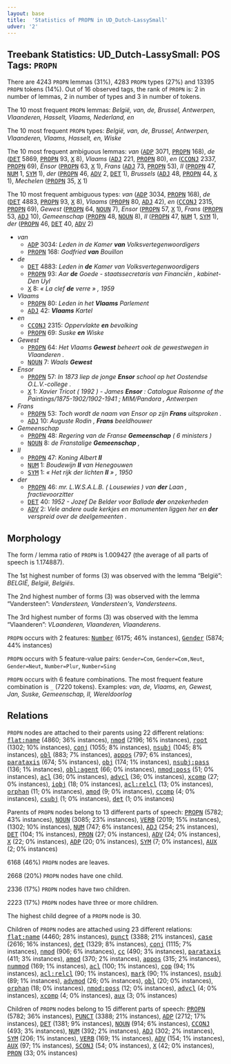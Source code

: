 ```yaml
---
layout: base
title:  'Statistics of PROPN in UD_Dutch-LassySmall'
udver: '2'
---
```


## Treebank Statistics: UD_Dutch-LassySmall: POS Tags: `PROPN`

There are 4243 `PROPN` lemmas (31%), 4283 `PROPN` types (27%) and 13395 `PROPN` tokens (14%).
Out of 16 observed tags, the rank of `PROPN` is: 2 in number of lemmas, 2 in number of types and 3 in number of tokens.

The 10 most frequent `PROPN` lemmas: <em>België, van, de, Brussel, Antwerpen, Vlaanderen, Hasselt, Vlaams, Nederland, en</em>

The 10 most frequent `PROPN` types:  <em>België, van, de, Brussel, Antwerpen, Vlaanderen, Vlaams, Hasselt, en, Wiske</em>

The 10 most frequent ambiguous lemmas: <em>van</em> (<tt><a href="nl_lassysmall-pos-ADP.html">ADP</a></tt> 3071, <tt><a href="nl_lassysmall-pos-PROPN.html">PROPN</a></tt> 168), <em>de</em> (<tt><a href="nl_lassysmall-pos-DET.html">DET</a></tt> 5869, <tt><a href="nl_lassysmall-pos-PROPN.html">PROPN</a></tt> 93, <tt><a href="nl_lassysmall-pos-X.html">X</a></tt> 8), <em>Vlaams</em> (<tt><a href="nl_lassysmall-pos-ADJ.html">ADJ</a></tt> 221, <tt><a href="nl_lassysmall-pos-PROPN.html">PROPN</a></tt> 80), <em>en</em> (<tt><a href="nl_lassysmall-pos-CCONJ.html">CCONJ</a></tt> 2337, <tt><a href="nl_lassysmall-pos-PROPN.html">PROPN</a></tt> 69), <em>Ensor</em> (<tt><a href="nl_lassysmall-pos-PROPN.html">PROPN</a></tt> 63, <tt><a href="nl_lassysmall-pos-X.html">X</a></tt> 1), <em>Frans</em> (<tt><a href="nl_lassysmall-pos-ADJ.html">ADJ</a></tt> 73, <tt><a href="nl_lassysmall-pos-PROPN.html">PROPN</a></tt> 53), <em>II</em> (<tt><a href="nl_lassysmall-pos-PROPN.html">PROPN</a></tt> 47, <tt><a href="nl_lassysmall-pos-NUM.html">NUM</a></tt> 1, <tt><a href="nl_lassysmall-pos-SYM.html">SYM</a></tt> 1), <em>der</em> (<tt><a href="nl_lassysmall-pos-PROPN.html">PROPN</a></tt> 46, <tt><a href="nl_lassysmall-pos-ADV.html">ADV</a></tt> 2, <tt><a href="nl_lassysmall-pos-DET.html">DET</a></tt> 1), <em>Brussels</em> (<tt><a href="nl_lassysmall-pos-ADJ.html">ADJ</a></tt> 48, <tt><a href="nl_lassysmall-pos-PROPN.html">PROPN</a></tt> 44, <tt><a href="nl_lassysmall-pos-X.html">X</a></tt> 1), <em>Mechelen</em> (<tt><a href="nl_lassysmall-pos-PROPN.html">PROPN</a></tt> 35, <tt><a href="nl_lassysmall-pos-X.html">X</a></tt> 1)

The 10 most frequent ambiguous types:  <em>van</em> (<tt><a href="nl_lassysmall-pos-ADP.html">ADP</a></tt> 3034, <tt><a href="nl_lassysmall-pos-PROPN.html">PROPN</a></tt> 168), <em>de</em> (<tt><a href="nl_lassysmall-pos-DET.html">DET</a></tt> 4883, <tt><a href="nl_lassysmall-pos-PROPN.html">PROPN</a></tt> 93, <tt><a href="nl_lassysmall-pos-X.html">X</a></tt> 8), <em>Vlaams</em> (<tt><a href="nl_lassysmall-pos-PROPN.html">PROPN</a></tt> 80, <tt><a href="nl_lassysmall-pos-ADJ.html">ADJ</a></tt> 42), <em>en</em> (<tt><a href="nl_lassysmall-pos-CCONJ.html">CCONJ</a></tt> 2315, <tt><a href="nl_lassysmall-pos-PROPN.html">PROPN</a></tt> 69), <em>Gewest</em> (<tt><a href="nl_lassysmall-pos-PROPN.html">PROPN</a></tt> 64, <tt><a href="nl_lassysmall-pos-NOUN.html">NOUN</a></tt> 7), <em>Ensor</em> (<tt><a href="nl_lassysmall-pos-PROPN.html">PROPN</a></tt> 57, <tt><a href="nl_lassysmall-pos-X.html">X</a></tt> 1), <em>Frans</em> (<tt><a href="nl_lassysmall-pos-PROPN.html">PROPN</a></tt> 53, <tt><a href="nl_lassysmall-pos-ADJ.html">ADJ</a></tt> 10), <em>Gemeenschap</em> (<tt><a href="nl_lassysmall-pos-PROPN.html">PROPN</a></tt> 48, <tt><a href="nl_lassysmall-pos-NOUN.html">NOUN</a></tt> 8), <em>II</em> (<tt><a href="nl_lassysmall-pos-PROPN.html">PROPN</a></tt> 47, <tt><a href="nl_lassysmall-pos-NUM.html">NUM</a></tt> 1, <tt><a href="nl_lassysmall-pos-SYM.html">SYM</a></tt> 1), <em>der</em> (<tt><a href="nl_lassysmall-pos-PROPN.html">PROPN</a></tt> 46, <tt><a href="nl_lassysmall-pos-DET.html">DET</a></tt> 40, <tt><a href="nl_lassysmall-pos-ADV.html">ADV</a></tt> 2)


* <em>van</em>
  * <tt><a href="nl_lassysmall-pos-ADP.html">ADP</a></tt> 3034: <em>Leden in de Kamer <b>van</b> Volksvertegenwoordigers</em>
  * <tt><a href="nl_lassysmall-pos-PROPN.html">PROPN</a></tt> 168: <em>Godfried <b>van</b> Bouillon</em>
* <em>de</em>
  * <tt><a href="nl_lassysmall-pos-DET.html">DET</a></tt> 4883: <em>Leden in <b>de</b> Kamer van Volksvertegenwoordigers</em>
  * <tt><a href="nl_lassysmall-pos-PROPN.html">PROPN</a></tt> 93: <em>Aar <b>de</b> Goede - staatssecretaris van Financiën , kabinet-Den Uyl</em>
  * <tt><a href="nl_lassysmall-pos-X.html">X</a></tt> 8: <em>« La clef <b>de</b> verre » , 1959</em>
* <em>Vlaams</em>
  * <tt><a href="nl_lassysmall-pos-PROPN.html">PROPN</a></tt> 80: <em>Leden in het <b>Vlaams</b> Parlement</em>
  * <tt><a href="nl_lassysmall-pos-ADJ.html">ADJ</a></tt> 42: <em><b>Vlaams</b> Kartel</em>
* <em>en</em>
  * <tt><a href="nl_lassysmall-pos-CCONJ.html">CCONJ</a></tt> 2315: <em>Oppervlakte <b>en</b> bevolking</em>
  * <tt><a href="nl_lassysmall-pos-PROPN.html">PROPN</a></tt> 69: <em>Suske <b>en</b> Wiske</em>
* <em>Gewest</em>
  * <tt><a href="nl_lassysmall-pos-PROPN.html">PROPN</a></tt> 64: <em>Het Vlaams <b>Gewest</b> beheert ook de gewestwegen in Vlaanderen .</em>
  * <tt><a href="nl_lassysmall-pos-NOUN.html">NOUN</a></tt> 7: <em>Waals <b>Gewest</b></em>
* <em>Ensor</em>
  * <tt><a href="nl_lassysmall-pos-PROPN.html">PROPN</a></tt> 57: <em>In 1873 liep de jonge <b>Ensor</b> school op het Oostendse O.L.V.-college .</em>
  * <tt><a href="nl_lassysmall-pos-X.html">X</a></tt> 1: <em>Xavier Tricot ( 1992 ) - James <b>Ensor</b> : Catalogue Raisonne of the Paintings/1875-1902/1902-1941 ; MIM/Pandora , Antwerpen</em>
* <em>Frans</em>
  * <tt><a href="nl_lassysmall-pos-PROPN.html">PROPN</a></tt> 53: <em>Toch wordt de naam van Ensor op zijn <b>Frans</b> uitsproken .</em>
  * <tt><a href="nl_lassysmall-pos-ADJ.html">ADJ</a></tt> 10: <em>Auguste Rodin , <b>Frans</b> beeldhouwer</em>
* <em>Gemeenschap</em>
  * <tt><a href="nl_lassysmall-pos-PROPN.html">PROPN</a></tt> 48: <em>Regering van de Franse <b>Gemeenschap</b> ( 6 ministers )</em>
  * <tt><a href="nl_lassysmall-pos-NOUN.html">NOUN</a></tt> 8: <em>de Franstalige <b>Gemeenschap</b> ,</em>
* <em>II</em>
  * <tt><a href="nl_lassysmall-pos-PROPN.html">PROPN</a></tt> 47: <em>Koning Albert <b>II</b></em>
  * <tt><a href="nl_lassysmall-pos-NUM.html">NUM</a></tt> 1: <em>Boudewijn <b>II</b> van Henegouwen</em>
  * <tt><a href="nl_lassysmall-pos-SYM.html">SYM</a></tt> 1: <em>« Het rijk der lichten <b>II</b> » , 1950</em>
* <em>der</em>
  * <tt><a href="nl_lassysmall-pos-PROPN.html">PROPN</a></tt> 46: <em>mr. L.W.S.A.L.B. ( Lousewies ) van <b>der</b> Laan , fractievoorzitter</em>
  * <tt><a href="nl_lassysmall-pos-DET.html">DET</a></tt> 40: <em>1952 - Jozef De Belder voor Ballade <b>der</b> onzekerheden</em>
  * <tt><a href="nl_lassysmall-pos-ADV.html">ADV</a></tt> 2: <em>Vele andere oude kerkjes en monumenten liggen her en <b>der</b> verspreid over de deelgemeenten .</em>

## Morphology

The form / lemma ratio of `PROPN` is 1.009427 (the average of all parts of speech is 1.174887).

The 1st highest number of forms (3) was observed with the lemma “België”: <em>BELGIË, België, Belgiës</em>.

The 2nd highest number of forms (3) was observed with the lemma “Vandersteen”: <em>Vandersteen, Vandersteen's, Vandersteens</em>.

The 3rd highest number of forms (3) was observed with the lemma “Vlaanderen”: <em>VLaanderen, Vlaanderen, Vlaanderens</em>.

`PROPN` occurs with 2 features: <tt><a href="nl_lassysmall-feat-Number.html">Number</a></tt> (6175; 46% instances), <tt><a href="nl_lassysmall-feat-Gender.html">Gender</a></tt> (5874; 44% instances)

`PROPN` occurs with 5 feature-value pairs: `Gender=Com`, `Gender=Com,Neut`, `Gender=Neut`, `Number=Plur`, `Number=Sing`

`PROPN` occurs with 6 feature combinations.
The most frequent feature combination is `_` (7220 tokens).
Examples: <em>van, de, Vlaams, en, Gewest, Jan, Suske, Gemeenschap, II, Wereldoorlog</em>


## Relations

`PROPN` nodes are attached to their parents using 22 different relations: <tt><a href="nl_lassysmall-dep-flat-name.html">flat:name</a></tt> (4860; 36% instances), <tt><a href="nl_lassysmall-dep-nmod.html">nmod</a></tt> (2196; 16% instances), <tt><a href="nl_lassysmall-dep-root.html">root</a></tt> (1302; 10% instances), <tt><a href="nl_lassysmall-dep-conj.html">conj</a></tt> (1055; 8% instances), <tt><a href="nl_lassysmall-dep-nsubj.html">nsubj</a></tt> (1045; 8% instances), <tt><a href="nl_lassysmall-dep-obl.html">obl</a></tt> (883; 7% instances), <tt><a href="nl_lassysmall-dep-appos.html">appos</a></tt> (797; 6% instances), <tt><a href="nl_lassysmall-dep-parataxis.html">parataxis</a></tt> (674; 5% instances), <tt><a href="nl_lassysmall-dep-obj.html">obj</a></tt> (174; 1% instances), <tt><a href="nl_lassysmall-dep-nsubj-pass.html">nsubj:pass</a></tt> (136; 1% instances), <tt><a href="nl_lassysmall-dep-obl-agent.html">obl:agent</a></tt> (66; 0% instances), <tt><a href="nl_lassysmall-dep-nmod-poss.html">nmod:poss</a></tt> (51; 0% instances), <tt><a href="nl_lassysmall-dep-acl.html">acl</a></tt> (36; 0% instances), <tt><a href="nl_lassysmall-dep-advcl.html">advcl</a></tt> (36; 0% instances), <tt><a href="nl_lassysmall-dep-xcomp.html">xcomp</a></tt> (27; 0% instances), <tt><a href="nl_lassysmall-dep-iobj.html">iobj</a></tt> (18; 0% instances), <tt><a href="nl_lassysmall-dep-acl-relcl.html">acl:relcl</a></tt> (13; 0% instances), <tt><a href="nl_lassysmall-dep-orphan.html">orphan</a></tt> (11; 0% instances), <tt><a href="nl_lassysmall-dep-amod.html">amod</a></tt> (9; 0% instances), <tt><a href="nl_lassysmall-dep-ccomp.html">ccomp</a></tt> (4; 0% instances), <tt><a href="nl_lassysmall-dep-csubj.html">csubj</a></tt> (1; 0% instances), <tt><a href="nl_lassysmall-dep-det.html">det</a></tt> (1; 0% instances)

Parents of `PROPN` nodes belong to 13 different parts of speech: <tt><a href="nl_lassysmall-pos-PROPN.html">PROPN</a></tt> (5782; 43% instances), <tt><a href="nl_lassysmall-pos-NOUN.html">NOUN</a></tt> (3085; 23% instances), <tt><a href="nl_lassysmall-pos-VERB.html">VERB</a></tt> (2019; 15% instances),  (1302; 10% instances), <tt><a href="nl_lassysmall-pos-NUM.html">NUM</a></tt> (747; 6% instances), <tt><a href="nl_lassysmall-pos-ADJ.html">ADJ</a></tt> (254; 2% instances), <tt><a href="nl_lassysmall-pos-DET.html">DET</a></tt> (104; 1% instances), <tt><a href="nl_lassysmall-pos-PRON.html">PRON</a></tt> (27; 0% instances), <tt><a href="nl_lassysmall-pos-ADV.html">ADV</a></tt> (24; 0% instances), <tt><a href="nl_lassysmall-pos-X.html">X</a></tt> (22; 0% instances), <tt><a href="nl_lassysmall-pos-ADP.html">ADP</a></tt> (20; 0% instances), <tt><a href="nl_lassysmall-pos-SYM.html">SYM</a></tt> (7; 0% instances), <tt><a href="nl_lassysmall-pos-AUX.html">AUX</a></tt> (2; 0% instances)

6168 (46%) `PROPN` nodes are leaves.

2668 (20%) `PROPN` nodes have one child.

2336 (17%) `PROPN` nodes have two children.

2223 (17%) `PROPN` nodes have three or more children.

The highest child degree of a `PROPN` node is 30.

Children of `PROPN` nodes are attached using 23 different relations: <tt><a href="nl_lassysmall-dep-flat-name.html">flat:name</a></tt> (4460; 28% instances), <tt><a href="nl_lassysmall-dep-punct.html">punct</a></tt> (3388; 21% instances), <tt><a href="nl_lassysmall-dep-case.html">case</a></tt> (2616; 16% instances), <tt><a href="nl_lassysmall-dep-det.html">det</a></tt> (1329; 8% instances), <tt><a href="nl_lassysmall-dep-conj.html">conj</a></tt> (1115; 7% instances), <tt><a href="nl_lassysmall-dep-nmod.html">nmod</a></tt> (906; 6% instances), <tt><a href="nl_lassysmall-dep-cc.html">cc</a></tt> (490; 3% instances), <tt><a href="nl_lassysmall-dep-parataxis.html">parataxis</a></tt> (411; 3% instances), <tt><a href="nl_lassysmall-dep-amod.html">amod</a></tt> (370; 2% instances), <tt><a href="nl_lassysmall-dep-appos.html">appos</a></tt> (315; 2% instances), <tt><a href="nl_lassysmall-dep-nummod.html">nummod</a></tt> (169; 1% instances), <tt><a href="nl_lassysmall-dep-acl.html">acl</a></tt> (100; 1% instances), <tt><a href="nl_lassysmall-dep-cop.html">cop</a></tt> (94; 1% instances), <tt><a href="nl_lassysmall-dep-acl-relcl.html">acl:relcl</a></tt> (90; 1% instances), <tt><a href="nl_lassysmall-dep-mark.html">mark</a></tt> (90; 1% instances), <tt><a href="nl_lassysmall-dep-nsubj.html">nsubj</a></tt> (89; 1% instances), <tt><a href="nl_lassysmall-dep-advmod.html">advmod</a></tt> (26; 0% instances), <tt><a href="nl_lassysmall-dep-obl.html">obl</a></tt> (20; 0% instances), <tt><a href="nl_lassysmall-dep-orphan.html">orphan</a></tt> (18; 0% instances), <tt><a href="nl_lassysmall-dep-nmod-poss.html">nmod:poss</a></tt> (12; 0% instances), <tt><a href="nl_lassysmall-dep-advcl.html">advcl</a></tt> (4; 0% instances), <tt><a href="nl_lassysmall-dep-xcomp.html">xcomp</a></tt> (4; 0% instances), <tt><a href="nl_lassysmall-dep-aux.html">aux</a></tt> (3; 0% instances)

Children of `PROPN` nodes belong to 15 different parts of speech: <tt><a href="nl_lassysmall-pos-PROPN.html">PROPN</a></tt> (5782; 36% instances), <tt><a href="nl_lassysmall-pos-PUNCT.html">PUNCT</a></tt> (3388; 21% instances), <tt><a href="nl_lassysmall-pos-ADP.html">ADP</a></tt> (2712; 17% instances), <tt><a href="nl_lassysmall-pos-DET.html">DET</a></tt> (1381; 9% instances), <tt><a href="nl_lassysmall-pos-NOUN.html">NOUN</a></tt> (914; 6% instances), <tt><a href="nl_lassysmall-pos-CCONJ.html">CCONJ</a></tt> (493; 3% instances), <tt><a href="nl_lassysmall-pos-NUM.html">NUM</a></tt> (392; 2% instances), <tt><a href="nl_lassysmall-pos-ADJ.html">ADJ</a></tt> (302; 2% instances), <tt><a href="nl_lassysmall-pos-SYM.html">SYM</a></tt> (206; 1% instances), <tt><a href="nl_lassysmall-pos-VERB.html">VERB</a></tt> (169; 1% instances), <tt><a href="nl_lassysmall-pos-ADV.html">ADV</a></tt> (154; 1% instances), <tt><a href="nl_lassysmall-pos-AUX.html">AUX</a></tt> (97; 1% instances), <tt><a href="nl_lassysmall-pos-SCONJ.html">SCONJ</a></tt> (54; 0% instances), <tt><a href="nl_lassysmall-pos-X.html">X</a></tt> (42; 0% instances), <tt><a href="nl_lassysmall-pos-PRON.html">PRON</a></tt> (33; 0% instances)

